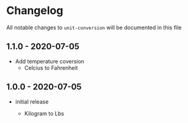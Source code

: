 # Changelog

All notable changes to `unit-conversion` will be documented in this file


## 1.1.0 - 2020-07-05
- Add temperature coversion 
    - Celcius  to Fahrenheit

## 1.0.0 - 2020-07-05

- initial release

    - Kilogram to Lbs


